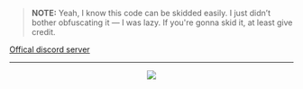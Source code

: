 > **NOTE:** Yeah, I know this code can be skidded easily. I just didn’t bother obfuscating it — I was lazy.
> If you're gonna skid it, at least give credit.

[Offical discord server](https://discord.gg/DwfVqEqcbr)

<hr>
<p align="center">
  <a href="https://star-history.com/#4levy/Elystra.wtf&Tips-Discord/Cwelium&Date&theme=light">
    <img src="https://api.star-history.com/svg?repos=4levy/Elystra.wtf&type=Date&theme=light"">
  </a>
</p>

